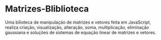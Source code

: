 # Matrizes-Bliblioteca

Uma bilioteca de manipulação de matrizes e vetores feita em JavaScript, realiza criação, visualização, alteração, soma, multiplicação, eliminação gaussiana e soluções de sistemas de equação linear de matrizes e vetores.
